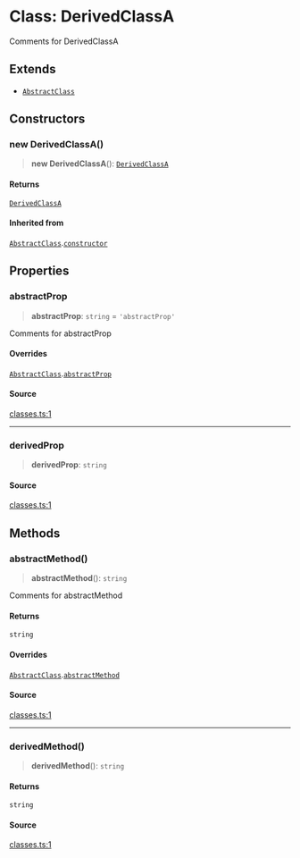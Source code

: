 # Class: DerivedClassA

Comments for DerivedClassA

## Extends

- [`AbstractClass`](AbstractClass.md)

## Constructors

### new DerivedClassA()

> **new DerivedClassA**(): [`DerivedClassA`](DerivedClassA.md)

#### Returns

[`DerivedClassA`](DerivedClassA.md)

#### Inherited from

[`AbstractClass`](AbstractClass.md).[`constructor`](AbstractClass.md#constructors)

## Properties

### abstractProp

> **abstractProp**: `string` = `'abstractProp'`

Comments for abstractProp

#### Overrides

[`AbstractClass`](AbstractClass.md).[`abstractProp`](AbstractClass.md#abstractprop)

#### Source

[classes.ts:1](http://source-url)

***

### derivedProp

> **derivedProp**: `string`

#### Source

[classes.ts:1](http://source-url)

## Methods

### abstractMethod()

> **abstractMethod**(): `string`

Comments for abstractMethod

#### Returns

`string`

#### Overrides

[`AbstractClass`](AbstractClass.md).[`abstractMethod`](AbstractClass.md#abstractmethod)

#### Source

[classes.ts:1](http://source-url)

***

### derivedMethod()

> **derivedMethod**(): `string`

#### Returns

`string`

#### Source

[classes.ts:1](http://source-url)
